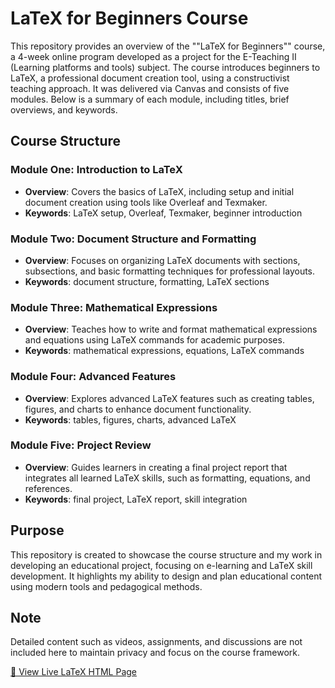 # LaTeX for Beginners Course 

This repository provides an overview of the ""LaTeX for Beginners"" course, a 4-week online program developed as a project for the E-Teaching II (Learning platforms and tools) subject. The course introduces beginners to LaTeX, a professional document creation tool, using a constructivist teaching approach. It was delivered via Canvas and consists of five modules. Below is a summary of each module, including titles, brief overviews, and keywords.

## Course Structure

### Module One: Introduction to LaTeX
- **Overview**: Covers the basics of LaTeX, including setup and initial document creation using tools like Overleaf and Texmaker.
- **Keywords**: LaTeX setup, Overleaf, Texmaker, beginner introduction

### Module Two: Document Structure and Formatting
- **Overview**: Focuses on organizing LaTeX documents with sections, subsections, and basic formatting techniques for professional layouts.
- **Keywords**: document structure, formatting, LaTeX sections

### Module Three: Mathematical Expressions
- **Overview**: Teaches how to write and format mathematical expressions and equations using LaTeX commands for academic purposes.
- **Keywords**: mathematical expressions, equations, LaTeX commands

### Module Four: Advanced Features
- **Overview**: Explores advanced LaTeX features such as creating tables, figures, and charts to enhance document functionality.
- **Keywords**: tables, figures, charts, advanced LaTeX

### Module Five: Project Review
- **Overview**: Guides learners in creating a final project report that integrates all learned LaTeX skills, such as formatting, equations, and references.
- **Keywords**: final project, LaTeX report, skill integration

## Purpose
This repository is created to showcase the course structure and my work in developing an educational project, focusing on e-learning and LaTeX skill development. It highlights my ability to design and plan educational content using modern tools and pedagogical methods.

## Note
Detailed content such as videos, assignments, and discussions are not included here to maintain privacy and focus on the course framework.

[🔗 View Live LaTeX HTML Page](https://mekoraoulifard.github.io/latex-for-beginners-course/#course-structure)
